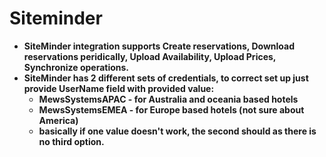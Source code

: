# Siteminder

* **SiteMinder integration supports Create reservations, Download reservations peridically, Upload Availability, Upload Prices, Synchronize operations.**
* **SiteMinder has 2 different sets of credentials, to correct set up just provide UserName field with provided value:**
  * **MewsSystemsAPAC - for Australia and oceania based hotels**
  * **MewsSystemsEMEA - for Europe based hotels \(not sure about America\)**
  * **basically if one value doesn't work, the second should as there is no third option.**

